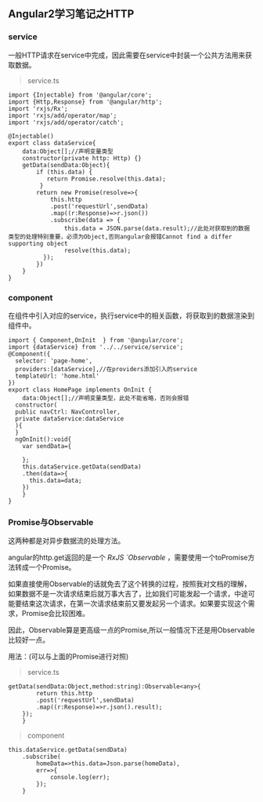 ## Angular2学习笔记之HTTP

### service

一般HTTP请求在service中完成，因此需要在service中封装一个公共方法用来获取数据。

> service.ts

```
import {Injectable} from '@angular/core';
import {Http,Response} from '@angular/http';
import 'rxjs/Rx';
import 'rxjs/add/operator/map';
import 'rxjs/add/operator/catch';

@Injectable()
export class dataService{
	data:Object[];//声明变量类型
	constructor(private http: Http) {}
	getData(sendData:Object){
		if (this.data) {
		   return Promise.resolve(this.data);
		 }
		return new Promise(resolve=>{
			this.http
			.post('requestUrl',sendData)
			.map((r:Response)=>r.json()) 
			.subscribe(data => {
		        this.data = JSON.parse(data.result);//此处对获取到的数据类型的处理特别重要，必须为Object,否则angular会报错Cannot find a differ supporting object
		        resolve(this.data);
	      });
		})
	}
}
```

### component	

在组件中引入对应的service，执行service中的相关函数，将获取到的数据渲染到组件中。

```
import { Component,OnInit  } from '@angular/core';
import {dataService} from '../../service/service';
@Component({
  selector: 'page-home',
  providers:[dataService],//在providers添加引入的service
  templateUrl: 'home.html'
})
export class HomePage implements OnInit {
	data:Object[];//声明变量类型，此处不能省略，否则会报错
  constructor(
  public navCtrl: NavController,
  private dataService:dataService
  ){
  }
  ngOnInit():void{
  	var sendData={
  		
  	};
  	this.dataService.getData(sendData)
    .then(data=>{
      this.data=data;
    })
  	}
}
```

### Promise与Observable

这两种都是对异步数据流的处理方法。

angular的http.get返回的是一个 *RxJS `Observable* ，需要使用一个toPromise方法转成一个Promise。

如果直接使用Observable的话就免去了这个转换的过程，按照我对文档的理解，如果数据不是一次请求结束后就万事大吉了，比如我们可能发起一个请求，中途可能要结束这次请求，在第一次请求结束前又要发起另一个请求。如果要实现这个需求，Promise会比较困难。

因此，Observable算是更高级一点的Promise,所以一般情况下还是用Observable比较好一点。

用法：(可以与上面的Promise进行对照)

> service.ts

```
getData(sendData:Object,method:string):Observable<any>{
		return this.http
		.post('requestUrl',sendData)
		.map((r:Response)=>r.json().result);
	});
	}
```

> component
>

```
this.dataService.getData(sendData)
  	.subscribe(
  		homeData=>this.data=Json.parse(homeData),
  		err=>{
  			console.log(err);
  		});
  	}

```





